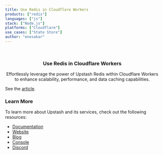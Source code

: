 ```yaml
---
title: Use Redis in Cloudflare Workers
products: ["redis"]
languages: ["js"]
stack: ["Node.js"]
platforms: ["Cloudflare"]
use_cases: ["State Store"]
author: "enesakar"
---
```


<br />
<div align="center">

  <h3 align="center">Use Redis in Cloudflare Workers</h3>

  <p align="center">
    Effortlessly leverage the power of Upstash Redis within Cloudflare Workers to enhance scalability, performance, and data caching capabilities.
  </p>
</div>

See the [article](https://docs.upstash.com/tutorials/cloudflare_workers_with_redis).

### Learn More

To learn more about Upstash and its services, check out the following resources:

- [Documentation](https://docs.upstash.com)
- [Website](https://upstash.com)
- [Blog](https://upstash.com/blog)
- [Console](https://console.upstash.com)
- [Discord](https://upstash.com/discord)
